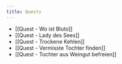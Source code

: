 ```yaml
---
title: Quests
---
```


- [[Quest - Wo ist Bluto]]
- [[Quest - Lady des Sees]]
- [[Quest - Trockene Kehlen]]
- [[Quest - Vermisste Tochter finden]]
- [[Quest - Tochter aus Weingut befreien]]

